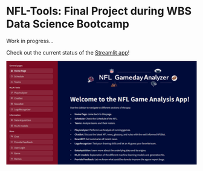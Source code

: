 # NFL-Tools: Final Project during WBS Data Science Bootcamp

Work in progress...

Check out the current status of the [Streamlit app](https://nfl-tools.streamlit.app/)!

![Current status of Streamlit app](streamlit/images/streamlit.png)